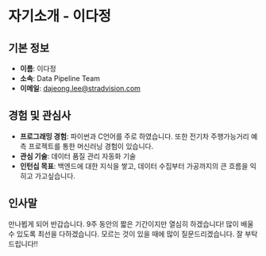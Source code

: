 # 자기소개 - 이다정

## 기본 정보
- **이름**: 이다정
- **소속**: Data Pipeline Team
- **이메일**: dajeong.lee@stradvision.com

## 경험 및 관심사
- **프로그래밍 경험**: 파이썬과 C언어를 주로 하였습니다. 또한 전기차 주행가능거리 예측 프로젝트를 통한  머신러닝 경험이 있습니다.
- **관심 기술**: 데이터 품질 관리 자동화 기술
- **인턴십 목표**: 백엔드에 대한 지식을 쌓고, 데이터 수집부터 가공까지의 큰 흐름을 익히고 가고싶습니다.

## 인사말
만나뵙게 되어 반갑습니다. 9주 동안의 짧은 기간이지만 열심히 하겠습니다! 많이 배울 수 있도록 최선을 다하겠습니다. 모르는 것이 있을 때에 많이 질문드리겠습니다. 잘 부탁드립니다!!
